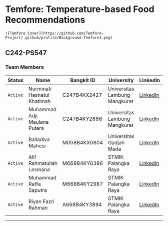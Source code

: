 # Temfore: Temperature-based Food Recommendations

    ![Temfore Cover](https://github.com/Temfore-Project/.github/profile/Background-Temfore1.png)

## C242-PS547

### Team Members

| Status   | Name                         | Bangkit ID   | University                    | LinkedIn                                                                        | GitHub                                        |
| -------- | ---------------------------- | ------------ | ----------------------------- | ------------------------------------------------------------------------------- | --------------------------------------------- |
| `Active` | Nurminati Hasnatul Khatimah  | C247B4KX2427 | Universitas Lambung Mangkurat | [LinkedIn](https://www.linkedin.com/in/nurminati-hasnatul-khatimah-704b69244/)  | [GitHub](https://github.com/minacloe)         |
| `Active` | Muhammad Adji Maulana Putera | C247B4KY2686 | Universitas Lambung Mangkurat | [LinkedIn](https://www.linkedin.com/in/muhammad-adji-maulana-putera-514066252/) | [GitHub](https://github.com/user2)            |
| `Active` | Balladiva Mahesi             | M008B4KX0804 | Universitas Gadjah Mada       | [LinkedIn](https://www.linkedin.com/in/balladiva-mahesi-428a16256/)             | [GitHub](https://github.com/user3)            |
| `Active` | Alif Rahmatullah Lesmana     | M668B4KY0386 | STMIK Palangka Raya           | [LinkedIn](https://www.linkedin.com/in/alif-rahmatullah-lesmana-565028311/)     | [GitHub](https://github.com/user4)            |
| `Active` | Muhammad Raffa Saputra       | M668B4KY2987 | STMIK Palangka Raya           | [LinkedIn](https://www.linkedin.com/in/muhammad-raffa-saputra21/)               | [GitHub](https://github.com/21YeetYa)         |
| `Active` | Riyan Fazri Rahman           | A668B4KY3894 | STMIK Palangka Raya           | [LinkedIn](https://www.linkedin.com/in/riyan-fazri-rahman/)                     | [GitHub](https://github.com/riyanfazrirahman) |

---
